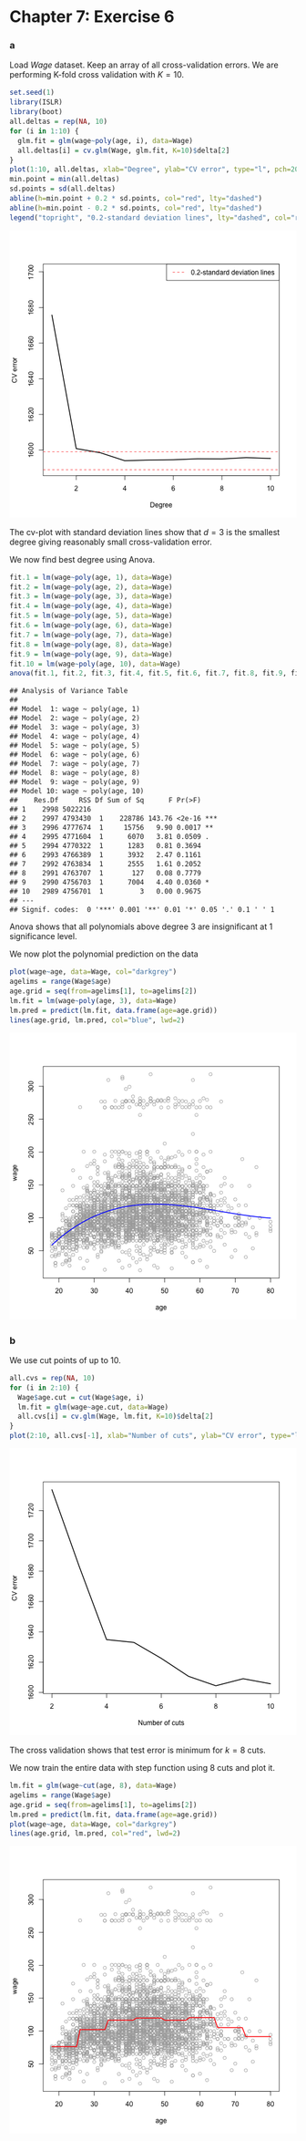 Chapter 7: Exercise 6
========================================================

### a
Load $Wage$ dataset. Keep an array of all cross-validation errors. We are performing K-fold cross validation with $K=10$.

```r
set.seed(1)
library(ISLR)
library(boot)
all.deltas = rep(NA, 10)
for (i in 1:10) {
  glm.fit = glm(wage~poly(age, i), data=Wage)
  all.deltas[i] = cv.glm(Wage, glm.fit, K=10)$delta[2]
}
plot(1:10, all.deltas, xlab="Degree", ylab="CV error", type="l", pch=20, lwd=2, ylim=c(1590, 1700))
min.point = min(all.deltas)
sd.points = sd(all.deltas)
abline(h=min.point + 0.2 * sd.points, col="red", lty="dashed")
abline(h=min.point - 0.2 * sd.points, col="red", lty="dashed")
legend("topright", "0.2-standard deviation lines", lty="dashed", col="red")
```

![plot of chunk 6a](figure/6a.png) 

The cv-plot with standard deviation lines show that $d=3$ is the smallest degree giving reasonably small cross-validation error.

We now find best degree using Anova.


```r
fit.1 = lm(wage~poly(age, 1), data=Wage)
fit.2 = lm(wage~poly(age, 2), data=Wage)
fit.3 = lm(wage~poly(age, 3), data=Wage)
fit.4 = lm(wage~poly(age, 4), data=Wage)
fit.5 = lm(wage~poly(age, 5), data=Wage)
fit.6 = lm(wage~poly(age, 6), data=Wage)
fit.7 = lm(wage~poly(age, 7), data=Wage)
fit.8 = lm(wage~poly(age, 8), data=Wage)
fit.9 = lm(wage~poly(age, 9), data=Wage)
fit.10 = lm(wage~poly(age, 10), data=Wage)
anova(fit.1, fit.2, fit.3, fit.4, fit.5, fit.6, fit.7, fit.8, fit.9, fit.10)
```

```
## Analysis of Variance Table
## 
## Model  1: wage ~ poly(age, 1)
## Model  2: wage ~ poly(age, 2)
## Model  3: wage ~ poly(age, 3)
## Model  4: wage ~ poly(age, 4)
## Model  5: wage ~ poly(age, 5)
## Model  6: wage ~ poly(age, 6)
## Model  7: wage ~ poly(age, 7)
## Model  8: wage ~ poly(age, 8)
## Model  9: wage ~ poly(age, 9)
## Model 10: wage ~ poly(age, 10)
##    Res.Df     RSS Df Sum of Sq      F Pr(>F)    
## 1    2998 5022216                               
## 2    2997 4793430  1    228786 143.76 <2e-16 ***
## 3    2996 4777674  1     15756   9.90 0.0017 ** 
## 4    2995 4771604  1      6070   3.81 0.0509 .  
## 5    2994 4770322  1      1283   0.81 0.3694    
## 6    2993 4766389  1      3932   2.47 0.1161    
## 7    2992 4763834  1      2555   1.61 0.2052    
## 8    2991 4763707  1       127   0.08 0.7779    
## 9    2990 4756703  1      7004   4.40 0.0360 *  
## 10   2989 4756701  1         3   0.00 0.9675    
## ---
## Signif. codes:  0 '***' 0.001 '**' 0.01 '*' 0.05 '.' 0.1 ' ' 1
```

Anova shows that all polynomials above degree $3$ are insignificant at $1%$ significance level.

We now plot the polynomial prediction on the data

```r
plot(wage~age, data=Wage, col="darkgrey")
agelims = range(Wage$age)
age.grid = seq(from=agelims[1], to=agelims[2])
lm.fit = lm(wage~poly(age, 3), data=Wage)
lm.pred = predict(lm.fit, data.frame(age=age.grid))
lines(age.grid, lm.pred, col="blue", lwd=2)
```

![plot of chunk 6aa](figure/6aa.png) 


### b
We use cut points of up to 10.

```r
all.cvs = rep(NA, 10)
for (i in 2:10) {
  Wage$age.cut = cut(Wage$age, i)
  lm.fit = glm(wage~age.cut, data=Wage)
  all.cvs[i] = cv.glm(Wage, lm.fit, K=10)$delta[2]
}
plot(2:10, all.cvs[-1], xlab="Number of cuts", ylab="CV error", type="l", pch=20, lwd=2)
```

![plot of chunk 6b](figure/6b.png) 

The cross validation shows that test error is minimum for $k=8$ cuts.

We now train the entire data with step function using $8$ cuts and plot it.

```r
lm.fit = glm(wage~cut(age, 8), data=Wage)
agelims = range(Wage$age)
age.grid = seq(from=agelims[1], to=agelims[2])
lm.pred = predict(lm.fit, data.frame(age=age.grid))
plot(wage~age, data=Wage, col="darkgrey")
lines(age.grid, lm.pred, col="red", lwd=2)
```

![plot of chunk 6bb](figure/6bb.png) 

